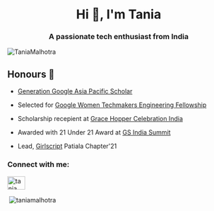 <h1 align="center">Hi 👋, I'm Tania</h1>
<h3 align="center">A passionate tech enthusiast from India</h3>
<img src="https://camo.githubusercontent.com/a53cf6aa4f509b8899f2250072f500f09fd07493/68747470733a2f2f6b6f6d617265762e636f6d2f67687076632f3f757365726e616d653d68617273686373706572" alt="TaniaMalhotra" data-canonical-src="https://komarev.com/ghpvc/?username=TaniaMalhotra" style="max-width:100%;">


## Honours 🏅

- [Generation Google Asia Pacific Scholar](https://buildyourfuture.withgoogle.com/scholarships/generation-google-scholarship-apac/)

- Selected  for [Google Women Techmakers Engineering Fellowship](https://wtef.talentsprint.com/)

- Scholarship recepient at [Grace Hopper Celebration India](https://ghc.anitab.org/)

- Awarded with 21 Under 21 Award at [GS India Summit](https://girlscriptsummit.com/)

- Lead, [Girlscript](https://www.girlscript.tech/home) Patiala Chapter'21


<h3 align="left">Connect with me:</h3>
<p align="left">
<a href="https://www.linkedin.com/in/tania-malhotra-8b498018b/" target="blank"><img align="center" src="https://cdn.jsdelivr.net/npm/simple-icons@3.0.1/icons/linkedin.svg" alt="tania malhotra" height="30" width="40" /></a>
</p>

<p>&nbsp;<img align="center" src="https://github-readme-stats.vercel.app/api?username=taniamalhotra&show_icons=true&locale=en" alt="taniamalhotra" /></p>

